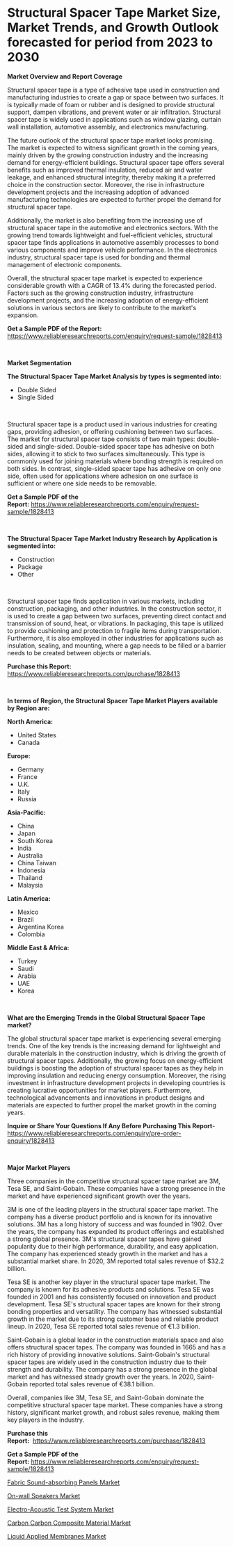 <p><h1>Structural Spacer Tape Market Size, Market Trends, and Growth Outlook forecasted for period from 2023 to 2030</h1></p><p><strong>Market Overview and Report Coverage</strong></p>
<p><p>Structural spacer tape is a type of adhesive tape used in construction and manufacturing industries to create a gap or space between two surfaces. It is typically made of foam or rubber and is designed to provide structural support, dampen vibrations, and prevent water or air infiltration. Structural spacer tape is widely used in applications such as window glazing, curtain wall installation, automotive assembly, and electronics manufacturing.</p><p>The future outlook of the structural spacer tape market looks promising. The market is expected to witness significant growth in the coming years, mainly driven by the growing construction industry and the increasing demand for energy-efficient buildings. Structural spacer tape offers several benefits such as improved thermal insulation, reduced air and water leakage, and enhanced structural integrity, thereby making it a preferred choice in the construction sector. Moreover, the rise in infrastructure development projects and the increasing adoption of advanced manufacturing technologies are expected to further propel the demand for structural spacer tape.</p><p>Additionally, the market is also benefiting from the increasing use of structural spacer tape in the automotive and electronics sectors. With the growing trend towards lightweight and fuel-efficient vehicles, structural spacer tape finds applications in automotive assembly processes to bond various components and improve vehicle performance. In the electronics industry, structural spacer tape is used for bonding and thermal management of electronic components.</p><p>Overall, the structural spacer tape market is expected to experience considerable growth with a CAGR of 13.4% during the forecasted period. Factors such as the growing construction industry, infrastructure development projects, and the increasing adoption of energy-efficient solutions in various sectors are likely to contribute to the market's expansion.</p></p>
<p><strong>Get a Sample PDF of the Report:</strong> <a href="https://www.reliableresearchreports.com/enquiry/request-sample/1828413">https://www.reliableresearchreports.com/enquiry/request-sample/1828413</a></p>
<p>&nbsp;</p>
<p><strong>Market Segmentation</strong></p>
<p><strong>The Structural Spacer Tape Market Analysis by types is segmented into:</strong></p>
<p><ul><li>Double Sided</li><li>Single Sided</li></ul></p>
<p>&nbsp;</p>
<p><p>Structural spacer tape is a product used in various industries for creating gaps, providing adhesion, or offering cushioning between two surfaces. The market for structural spacer tape consists of two main types: double-sided and single-sided. Double-sided spacer tape has adhesive on both sides, allowing it to stick to two surfaces simultaneously. This type is commonly used for joining materials where bonding strength is required on both sides. In contrast, single-sided spacer tape has adhesive on only one side, often used for applications where adhesion on one surface is sufficient or where one side needs to be removable.</p></p>
<p><strong>Get a Sample PDF of the Report:</strong>&nbsp;<a href="https://www.reliableresearchreports.com/enquiry/request-sample/1828413">https://www.reliableresearchreports.com/enquiry/request-sample/1828413</a></p>
<p>&nbsp;</p>
<p><strong>The Structural Spacer Tape Market Industry Research by Application is segmented into:</strong></p>
<p><ul><li>Construction</li><li>Package</li><li>Other</li></ul></p>
<p>&nbsp;</p>
<p><p>Structural spacer tape finds application in various markets, including construction, packaging, and other industries. In the construction sector, it is used to create a gap between two surfaces, preventing direct contact and transmission of sound, heat, or vibrations. In packaging, this tape is utilized to provide cushioning and protection to fragile items during transportation. Furthermore, it is also employed in other industries for applications such as insulation, sealing, and mounting, where a gap needs to be filled or a barrier needs to be created between objects or materials.</p></p>
<p><strong>Purchase this Report:</strong>&nbsp; <a href="https://www.reliableresearchreports.com/purchase/1828413">https://www.reliableresearchreports.com/purchase/1828413</a></p>
<p>&nbsp;</p>
<p><strong>In terms of Region, the Structural Spacer Tape Market Players available by Region are:</strong></p>
<p>
    <p> <strong> North America: </strong>
        <ul>
            <li>United States</li>
            <li>Canada</li>
        </ul>
        </p> 
    <p> <strong> Europe: </strong>
        <ul>
            <li>Germany</li>
            <li>France</li>
            <li>U.K.</li>
            <li>Italy</li>
            <li>Russia</li>
        </ul>
        </p> 
    <p> <strong> Asia-Pacific: </strong>
        <ul>
            <li>China</li>
            <li>Japan</li>
            <li>South Korea</li>
            <li>India</li>
            <li>Australia</li>
            <li>China Taiwan</li>
            <li>Indonesia</li>
            <li>Thailand</li>
            <li>Malaysia</li>
        </ul>
        </p> 
    <p> <strong> Latin America: </strong>
        <ul>
            <li>Mexico</li>
            <li>Brazil</li>
            <li>Argentina Korea</li>
            <li>Colombia</li>
        </ul>
        </p> 
    <p> <strong> Middle East & Africa: </strong>
        <ul>
            <li>Turkey</li>
            <li>Saudi</li>
            <li>Arabia</li>
            <li>UAE</li>
            <li>Korea</li>
        </ul>
    </p>
    </p>
<p>&nbsp;</p>
<p><strong>What are the Emerging Trends in the Global Structural Spacer Tape market?</strong></p>
<p><p>The global structural spacer tape market is experiencing several emerging trends. One of the key trends is the increasing demand for lightweight and durable materials in the construction industry, which is driving the growth of structural spacer tapes. Additionally, the growing focus on energy-efficient buildings is boosting the adoption of structural spacer tapes as they help in improving insulation and reducing energy consumption. Moreover, the rising investment in infrastructure development projects in developing countries is creating lucrative opportunities for market players. Furthermore, technological advancements and innovations in product designs and materials are expected to further propel the market growth in the coming years.</p></p>
<p><strong>Inquire or Share Your Questions If Any Before Purchasing This Report</strong>- <a href="https://www.reliableresearchreports.com/enquiry/pre-order-enquiry/1828413">https://www.reliableresearchreports.com/enquiry/pre-order-enquiry/1828413</a></p>
<p>&nbsp;</p>
<p><strong>Major Market Players</strong></p>
<p><p>Three companies in the competitive structural spacer tape market are 3M, Tesa SE, and Saint-Gobain. These companies have a strong presence in the market and have experienced significant growth over the years.</p><p>3M is one of the leading players in the structural spacer tape market. The company has a diverse product portfolio and is known for its innovative solutions. 3M has a long history of success and was founded in 1902. Over the years, the company has expanded its product offerings and established a strong global presence. 3M's structural spacer tapes have gained popularity due to their high performance, durability, and easy application. The company has experienced steady growth in the market and has a substantial market share. In 2020, 3M reported total sales revenue of $32.2 billion.</p><p>Tesa SE is another key player in the structural spacer tape market. The company is known for its adhesive products and solutions. Tesa SE was founded in 2001 and has consistently focused on innovation and product development. Tesa SE's structural spacer tapes are known for their strong bonding properties and versatility. The company has witnessed substantial growth in the market due to its strong customer base and reliable product lineup. In 2020, Tesa SE reported total sales revenue of €1.3 billion.</p><p>Saint-Gobain is a global leader in the construction materials space and also offers structural spacer tapes. The company was founded in 1665 and has a rich history of providing innovative solutions. Saint-Gobain's structural spacer tapes are widely used in the construction industry due to their strength and durability. The company has a strong presence in the global market and has witnessed steady growth over the years. In 2020, Saint-Gobain reported total sales revenue of €38.1 billion.</p><p>Overall, companies like 3M, Tesa SE, and Saint-Gobain dominate the competitive structural spacer tape market. These companies have a strong history, significant market growth, and robust sales revenue, making them key players in the industry.</p></p>
<p><strong>Purchase this Report:</strong>&nbsp;&nbsp;<a href="https://www.reliableresearchreports.com/purchase/1828413">https://www.reliableresearchreports.com/purchase/1828413</a></p>
<p></p>
<p><strong>Get a Sample PDF of the Report:</strong>&nbsp;<a href="https://www.reliableresearchreports.com/enquiry/request-sample/1828413">https://www.reliableresearchreports.com/enquiry/request-sample/1828413</a></p>
<p><p><a href="https://medium.com/@timothychapman46/fabric-sound-absorbing-panels-market-report-reveals-the-latest-trends-and-growth-opportunities-of-a3a3111ea99f">Fabric Sound-absorbing Panels Market</a></p><p><a href="https://medium.com/@royross51/on-wall-speakers-market-report-reveals-the-latest-trends-and-growth-opportunities-of-this-market-d992fdd06220">On-wall Speakers Market</a></p><p><a href="https://medium.com/@isidrowolff1966/electro-acoustic-test-system-market-competitive-analysis-market-trends-and-forecast-to-2030-1d24411db723">Electro-Acoustic Test System Market</a></p><p><a href="https://github.com/jonneygiverf/Market-Research-Report-List-1/blob/main/carbon-carbon-composite-material-market.md">Carbon Carbon Composite Material Market</a></p><p><a href="https://github.com/dziulagalemab/Market-Research-Report-List-1/blob/main/liquid-applied-membranes-market.md">Liquid Applied Membranes Market</a></p></p>